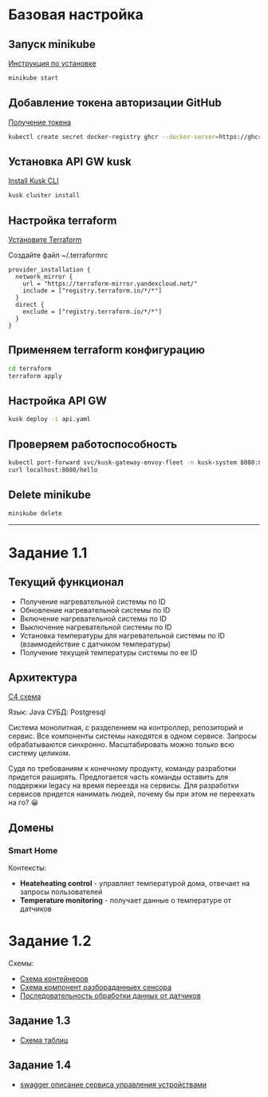 # Базовая настройка

## Запуск minikube

[Инструкция по установке](https://minikube.sigs.k8s.io/docs/start/)

```bash
minikube start
```


## Добавление токена авторизации GitHub

[Получение токена](https://github.com/settings/tokens/new)

```bash
kubectl create secret docker-registry ghcr --docker-server=https://ghcr.io --docker-username=<github_username> --docker-password=<github_token> -n default
```


## Установка API GW kusk

[Install Kusk CLI](https://docs.kusk.io/getting-started/install-kusk-cli)

```bash
kusk cluster install
```


## Настройка terraform

[Установите Terraform](https://yandex.cloud/ru/docs/tutorials/infrastructure-management/terraform-quickstart#install-terraform)


Создайте файл ~/.terraformrc

```hcl
provider_installation {
  network_mirror {
    url = "https://terraform-mirror.yandexcloud.net/"
    include = ["registry.terraform.io/*/*"]
  }
  direct {
    exclude = ["registry.terraform.io/*/*"]
  }
}
```

## Применяем terraform конфигурацию

```bash
cd terraform
terraform apply
```

## Настройка API GW

```bash
kusk deploy -i api.yaml
```

## Проверяем работоспособность

```bash
kubectl port-forward svc/kusk-gateway-envoy-fleet -n kusk-system 8080:80
curl localhost:8080/hello
```


## Delete minikube

```bash
minikube delete
```

----

# Задание 1.1

## Текущий функционал

- Получение нагревательной системы по ID
- Обновление нагревательной системы по ID
- Включение нагревательной системы по ID
- Выключение нагревательной системы по ID
- Установка температуры для нагревательной системы по ID (взаимодействие с датчиком температуры)
- Получение текущей температуры системы по ее ID

## Архитектура

[C4 схема](./task_1.1.puml)

Язык: Java
СУБД: Postgresql

Система монолитная, с разделением на контроллер, репозиторий и сервис. Все компоненты системы находятся в одном сервисе.
Запросы обрабатываются синхронно.
Масштабировать можно только всю систему целиком.

Судя по требованиям к конечному продукту, команду разработки придется раширять. Предлогается часть команды оставить для поддержки legacy на время переезда на сервисы.
Для разработки сервисов придется нанимать людей, почему бы при этом не переехать на го? 😀

## Домены

### Smart Home

Контексты:
- **Heateheating control** - управляет температурой дома, отвечает на запросы пользователей
- **Temperature monitoring** - получает данные о температуре от датчиков

# Задание 1.2

Схемы:
- [Схема контейнеров](./task_1.2_containers.puml)
- [Схема компонент разбораданныех сенсора](./task_1.2_components.puml)
- [Последовательность обработки данных от датчиков](./task_1.2_seq_sensor_write.puml)

## Задание 1.3

- [Схема таблиц](./task_1.3_er.puml)

## Задание 1.4

- [swagger описание сервиса управления устройствами](./task_1.4_command_swagger.yaml)